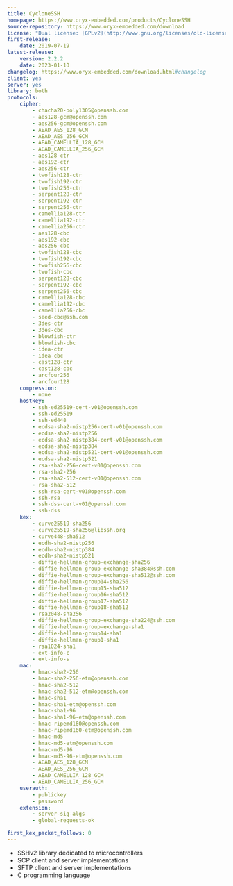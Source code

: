 ```yaml
---
title: CycloneSSH
homepage: https://www.oryx-embedded.com/products/CycloneSSH
source-repository: https://www.oryx-embedded.com/download
license: "Dual license: [GPLv2](http://www.gnu.org/licenses/old-licenses/gpl-2.0) or [commercial](https://www.oryx-embedded.com/licensing/CycloneSSH)"
first-release:
    date: 2019-07-19
latest-release:
    version: 2.2.2
    date: 2023-01-10
changelog: https://www.oryx-embedded.com/download.html#changelog
client: yes
server: yes
library: both
protocols:
    cipher:
        - chacha20-poly1305@openssh.com
        - aes128-gcm@openssh.com
        - aes256-gcm@openssh.com
        - AEAD_AES_128_GCM
        - AEAD_AES_256_GCM
        - AEAD_CAMELLIA_128_GCM
        - AEAD_CAMELLIA_256_GCM
        - aes128-ctr
        - aes192-ctr
        - aes256-ctr
        - twofish128-ctr
        - twofish192-ctr
        - twofish256-ctr
        - serpent128-ctr
        - serpent192-ctr
        - serpent256-ctr
        - camellia128-ctr
        - camellia192-ctr
        - camellia256-ctr
        - aes128-cbc
        - aes192-cbc
        - aes256-cbc
        - twofish128-cbc
        - twofish192-cbc
        - twofish256-cbc
        - twofish-cbc
        - serpent128-cbc
        - serpent192-cbc
        - serpent256-cbc
        - camellia128-cbc
        - camellia192-cbc
        - camellia256-cbc
        - seed-cbc@ssh.com
        - 3des-ctr
        - 3des-cbc
        - blowfish-ctr
        - blowfish-cbc
        - idea-ctr
        - idea-cbc
        - cast128-ctr
        - cast128-cbc
        - arcfour256
        - arcfour128
    compression:
        - none
    hostkey:
        - ssh-ed25519-cert-v01@openssh.com
        - ssh-ed25519
        - ssh-ed448
        - ecdsa-sha2-nistp256-cert-v01@openssh.com
        - ecdsa-sha2-nistp256
        - ecdsa-sha2-nistp384-cert-v01@openssh.com
        - ecdsa-sha2-nistp384
        - ecdsa-sha2-nistp521-cert-v01@openssh.com
        - ecdsa-sha2-nistp521
        - rsa-sha2-256-cert-v01@openssh.com
        - rsa-sha2-256
        - rsa-sha2-512-cert-v01@openssh.com
        - rsa-sha2-512
        - ssh-rsa-cert-v01@openssh.com
        - ssh-rsa
        - ssh-dss-cert-v01@openssh.com
        - ssh-dss
    kex:
        - curve25519-sha256
        - curve25519-sha256@libssh.org
        - curve448-sha512
        - ecdh-sha2-nistp256
        - ecdh-sha2-nistp384
        - ecdh-sha2-nistp521
        - diffie-hellman-group-exchange-sha256
        - diffie-hellman-group-exchange-sha384@ssh.com
        - diffie-hellman-group-exchange-sha512@ssh.com
        - diffie-hellman-group14-sha256
        - diffie-hellman-group15-sha512
        - diffie-hellman-group16-sha512
        - diffie-hellman-group17-sha512
        - diffie-hellman-group18-sha512
        - rsa2048-sha256
        - diffie-hellman-group-exchange-sha224@ssh.com
        - diffie-hellman-group-exchange-sha1
        - diffie-hellman-group14-sha1
        - diffie-hellman-group1-sha1
        - rsa1024-sha1
        - ext-info-c
        - ext-info-s
    mac:
        - hmac-sha2-256
        - hmac-sha2-256-etm@openssh.com
        - hmac-sha2-512
        - hmac-sha2-512-etm@openssh.com
        - hmac-sha1
        - hmac-sha1-etm@openssh.com
        - hmac-sha1-96
        - hmac-sha1-96-etm@openssh.com
        - hmac-ripemd160@openssh.com
        - hmac-ripemd160-etm@openssh.com
        - hmac-md5
        - hmac-md5-etm@openssh.com
        - hmac-md5-96
        - hmac-md5-96-etm@openssh.com
        - AEAD_AES_128_GCM
        - AEAD_AES_256_GCM
        - AEAD_CAMELLIA_128_GCM
        - AEAD_CAMELLIA_256_GCM
    userauth:
        - publickey
        - password
    extension:
        - server-sig-algs
        - global-requests-ok

first_kex_packet_follows: 0
---
```

* SSHv2 library dedicated to microcontrollers
* SCP client and server implementations
* SFTP client and server implementations
* C programming language

